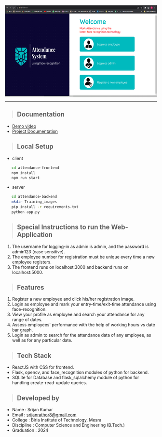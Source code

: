 <p align="center">
  <img height="300px"src="attendance-frontend/src/images/homepage_ss.PNG" />
</p>
<hr />

> ## Documentation
- [Demo video](https://www.youtube.com/watch?v=vMN3TqF4mh0)
- [Project Documentation](https://drive.google.com/file/d/11-Gpa0EchzVZUVbFB80fiSV7221bl4R2/view?usp=sharing)

> ## Local Setup
- client
```sh
   cd attendance-frontend
   npm install 
   npm run start
```
- server
```sh
   cd attendance-backend
   mkdir Training_images
   pip install -r requirements.txt 
   python app.py
```
> ## Special Instructions to run the Web-Application
1. The username for logging-in as admin is admin, and the password is admin123 (case sensitive). 
2. The employee number for registration must be unique every time a new employee registers. 
3. The frontend runs on localhost:3000 and backend runs on localhost:5000. 

> ## Features
1. Register a new employee and click his/her registration image.
2. Login as employee and mark your entry-time/exit-time attendance using face-recognition.
3. View your profile as employee and search your attendance for any range of dates.
4. Assess employees' performance with the help of working hours vs date bar graph. 
5. Login as admin to search for the attendance data of any employee, as well as for any particular date.

> ## Tech Stack 
- ReactJS with CSS for frontend.
- Flask, opencv, and face_recognition modules of python for backend.
- SQLite for Database and flask_sqlalchemy module of python for handling create-read-update queries.  

> ## Developed by 
- Name : Srijan Kumar
- Email : srijanrathor8@gmail.com
- College : Birla Institute of Technology, Mesra
- Discipline : Computer Science and Engineering (B.Tech.)
- Graduation : 2024